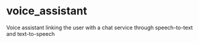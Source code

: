 # voice_assistant
Voice assistant linking the user with a chat service through speech-to-text and text-to-speech
